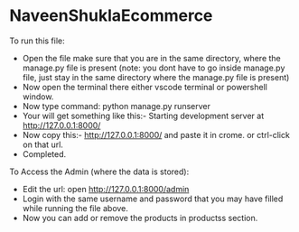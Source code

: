 # NaveenShuklaEcommerce

To run this file:
  - Open the file make sure that you are in the same directory, where the manage.py file is present (note: you dont have to go inside manage.py file, just stay in the same directory where the manage.py file is present)
  - Now open the terminal there either vscode terminal or powershell window.
  - Now type command: python manage.py runserver
  - Your will get something like this:- Starting development server at http://127.0.0.1:8000/
  - Now copy this:- http://127.0.0.1:8000/ and paste it in crome. or ctrl-click on that url.
  - Completed.


To Access the Admin (where the data is stored):
  - Edit the url: open http://127.0.0.1:8000/admin
  - Login with the same username and password that you may have filled while running the file above.
  - Now you can add or remove the products in productss section. 
